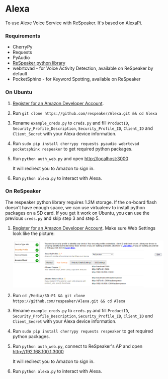 Alexa
=====

To use Alexe Voice Service with ReSpeaker. It's based on [AlexaPi](https://github.com/sammachin/AlexaPi).

### Requirements
+ CherryPy
+ Requests
+ PyAudio
+ [ReSpeaker python library](https://github.com/respeaker/respeaker_python_library)
+ webrtcvad - for Voice Activity Detection, available on ReSpeaker by default
+ PocketSphinx - for Keyword Spotting, available on ReSpeaker

### On Ubuntu

1. [Register for an Amazon Developer Account](https://github.com/alexa/alexa-avs-raspberry-pi#61---register-your-product-and-create-a-security-profile).
2. Run `git clone https://github.com/respeaker/Alexa.git && cd Alexa`
3. Rename `example_creds.py` to `creds.py` and fill `ProductID`, `Security_Profile_Description`, `Security_Profile_ID`, `Client_ID` and `Client_Secret` with your Alexa device information.
4. Run `sudo pip install cherrypy requests pyaudio webrtcvad pocketsphinx respeaker` to get required python packages.
5. Run `python auth_web.py` and open [http://localhost:3000](http://localhost:3000)

    It will redirect you to Amazon to sign in.

6. Run `python alexa.py` to interact with Alexa.


### On ReSpeaker

The respeaker python library requires 1.2M storage.
If the on-board flash doesn't have enough space,
we can use virtualenv to install python packages on a SD card.
If you get it work on Ubuntu, you can use the previous `creds.py` and skip step 3 and step 5.

1. [Register for an Amazon Developer Account](https://github.com/alexa/alexa-avs-raspberry-pi#61---register-your-product-and-create-a-security-profile). Make sure Web Settings look like the picture:

    ![](doc/alexa_web_settings.png)

2. Run `cd /Media/SD-P1 && git clone https://github.com/respeaker/Alexa.git && cd Alexa`
3. Rename `example_creds.py` to `creds.py` and fill `ProductID`, `Security_Profile_Description`, `Security_Profile_ID`, `Client_ID` and `Client_Secret` with your Alexa device information.
4. Run `sudo pip install cherrypy requests respeaker` to get required python packages.
5. Run `python auth_web.py`, connect to ReSpeaker's AP and open http://192.168.100.1:3000

    It will redirect you to Amazon to sign in.

6. Run `python alexa.py` to interact with Alexa.



